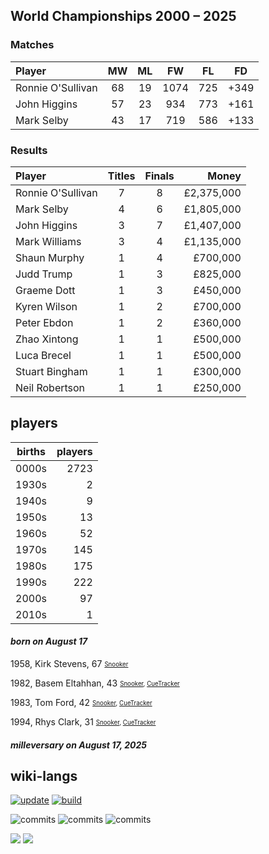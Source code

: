 ## World Championships 2000 – 2025
### Matches
|Player|MW|ML|FW|FL|FD|
|:-|:-:|:-:|:-:|:-:|:-:|
|Ronnie O'Sullivan|68|19|1074|725|+349|
|John Higgins|57|23|934|773|+161|
|Mark Selby|43|17|719|586|+133|

### Results
|Player|Titles|Finals|Money|
|:-|:-:|:-:|-:|
|Ronnie O'Sullivan|7|8|£2,375,000|
|Mark Selby|4|6|£1,805,000|
|John Higgins|3|7|£1,407,000|
|Mark Williams|3|4|£1,135,000|
|Shaun Murphy|1|4|£700,000|
|Judd Trump|1|3|£825,000|
|Graeme Dott|1|3|£450,000|
|Kyren Wilson|1|2|£700,000|
|Peter Ebdon|1|2|£360,000|
|Zhao Xintong|1|1|£500,000|
|Luca Brecel|1|1|£500,000|
|Stuart Bingham|1|1|£300,000|
|Neil Robertson|1|1|£250,000|

## players
| births | players |
| :----: | ------: |
| 0000s | 2723 |
| 1930s | 2 |
| 1940s | 9 |
| 1950s | 13 |
| 1960s | 52 |
| 1970s | 145 |
| 1980s | 175 |
| 1990s | 222 |
| 2000s | 97 |
| 2010s | 1 |

#### ***born on August 17***
1958, Kirk Stevens, 67 <sub><sup>[Snooker](http://www.snooker.org/res/index.asp?player=2870)</sup></sub>

1982, Basem Eltahhan, 43 <sub><sup>[Snooker](http://www.snooker.org/res/index.asp?player=2101), [CueTracker](http://cuetracker.net/Players/basem-eltahhan/)</sup></sub>

1983, Tom Ford, 42 <sub><sup>[Snooker](http://www.snooker.org/res/index.asp?player=8), [CueTracker](http://cuetracker.net/Players/tom-ford/)</sup></sub>

1994, Rhys Clark, 31 <sub><sup>[Snooker](http://www.snooker.org/res/index.asp?player=917), [CueTracker](http://cuetracker.net/Players/rhys-clark/)</sup></sub>


#### ***milleversary on August 17, 2025***



## wiki-langs
[![update](https://github.com/dreamerminsk/wiki-langs/actions/workflows/update-tables.yml/badge.svg)](https://github.com/dreamerminsk/wiki-langs/actions/workflows/update-tables.yml)
[![build](https://github.com/dreamerminsk/wiki-langs/actions/workflows/build.yml/badge.svg)](https://github.com/dreamerminsk/wiki-langs/actions/workflows/build.yml)

![commits](https://img.shields.io/github/commit-activity/y/dreamerminsk/wiki-langs)
![commits](https://img.shields.io/github/commit-activity/m/dreamerminsk/wiki-langs)
![commits](https://img.shields.io/github/commit-activity/w/dreamerminsk/wiki-langs)

![](https://img.shields.io/github/languages/code-size/dreamerminsk/wiki-langs)
![](https://img.shields.io/github/repo-size/dreamerminsk/wiki-langs)

